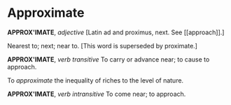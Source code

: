 # Approximate

**APPROX'IMATE**, _adjective_ \[Latin ad and proximus, next. See [[approach]].\]

Nearest to; next; near to. \[This word is superseded by proximate.\]

**APPROX'IMATE**, _verb transitive_ To carry or advance near; to cause to approach.

To _approximate_ the inequality of riches to the level of nature.

**APPROX'IMATE**, _verb intransitive_ To come near; to approach.
